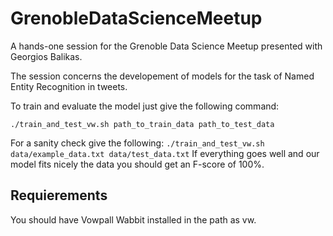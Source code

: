 # GrenobleDataScienceMeetup

A hands-one session for the Grenoble Data Science Meetup presented with Georgios Balikas.

The session concerns the developement of models for the task of Named Entity Recognition in tweets.

To train and evaluate the model just give the following command:

`
./train_and_test_vw.sh path_to_train_data path_to_test_data
`

For a sanity check give the following:
`
./train_and_test_vw.sh data/example_data.txt data/test_data.txt
`
If everything goes well and our model fits nicely the data you should get an F-score of 100%.

## Requierements

You should have Vowpall Wabbit installed in the path as vw.

